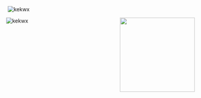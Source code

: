 <p>&nbsp;<img align="center" src="https://github-readme-stats.vercel.app/api?username=kekwx&show_icons=true&theme=tokyonight&hide_border=true&locale=en" alt="kekwx" /></p>

<a href="#">
  <img height=200 align="right" src="https://github-profile-trophy.vercel.app/?username=kekX&theme=dracula&title=Stars,Followers,Commit" />
</a>

<p><img align="center" src="https://github-readme-streak-stats.herokuapp.com/?user=kekwx&theme=highcontrast" alt="kekwx" /></p>
